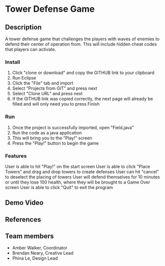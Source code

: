 # Tower Defense Game

## Description

A tower defense game that challenges the players with waves of enemies to defend their center of operation from.  This will include hidden cheat codes that players can activate.

### Install

1. Click "clone or download" and copy the GITHUB link to your clipboard
2. Run Eclipse
3. Click the "File" tab and import
4. Select "Projects from GIT" and press next
5. Select "Clone URL" and press next
6. If the GITHUB link was copied correctly, the next page will already be filled and will only need you to press Finish

### Run

1. Once the project is successfully imported, open "Field.java"
2. Run the code as a java application
3. This will bring you to the "Play!" screen
4. Press the "Play!" button to begin the game

### Features 

User is able to hit "Play!" on the start screen
User is able to click "Place Towers" and drag and drop towers to create defenses
User can hit "cancel" to deselect the placing of towers
User will defend themselves for 10 minutes or until they lose 100 health, where they will be brought to a Game Over screen
User is able to click "Quit" to exit the program

## Demo Video



## References


## Team members

* Amber Walker, Coordinator
* Brendan Neary, Creative Lead
* Phina Le, Design Lead
